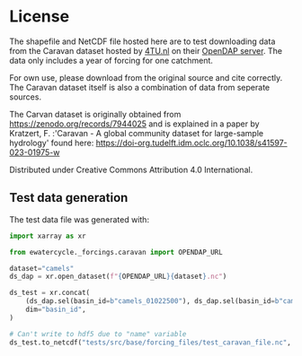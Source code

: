 # License
The shapefile and NetCDF file hosted here are to test downloading data from the Caravan dataset hosted by [4TU.nl](https://doi.org/10.4121/ca13056c-c347-4a27-b320-930c2a4dd207.v1) on their [OpenDAP server](https://opendap.4tu.nl/thredds/catalog/data2/djht/ca13056c-c347-4a27-b320-930c2a4dd207/1/catalog.html).
The data only includes a year of forcing for one catchment.

For own use, please download from the original source and cite correctly. The Caravan dataset itself is also a combination of data from seperate sources.

The Carvan dataset is originally obtained from https://zenodo.org/records/7944025 and is explained in a paper by Kratzert, F. :'Caravan - A global community dataset for large-sample hydrology' found here: https://doi-org.tudelft.idm.oclc.org/10.1038/s41597-023-01975-w

Distributed under Creative Commons Attribution 4.0 International.


## Test data generation

The test data file was generated with:

```py
import xarray as xr

from ewatercycle._forcings.caravan import OPENDAP_URL

dataset="camels"
ds_dap = xr.open_dataset(f"{OPENDAP_URL}{dataset}.nc")

ds_test = xr.concat(
    (ds_dap.sel(basin_id=b"camels_01022500"), ds_dap.sel(basin_id=b"camels_03439000")),
    dim="basin_id",
)

# Can't write to hdf5 due to "name" variable
ds_test.to_netcdf("tests/src/base/forcing_files/test_caravan_file.nc", format="NETCDF3_CLASSIC")
```
